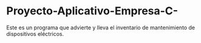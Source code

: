 # Proyecto-Aplicativo-Empresa-C-
Este es un programa que advierte y lleva el inventario de mantenimiento de dispositivos eléctricos.
